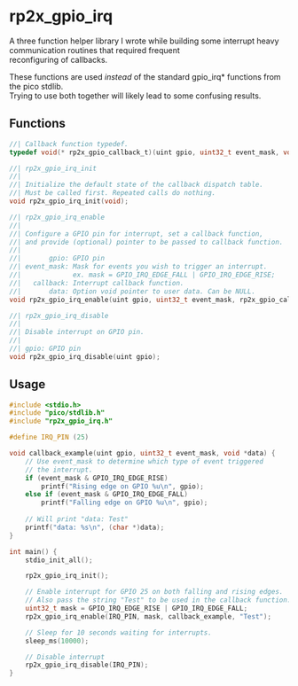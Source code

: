 # rp2x_gpio_irq

A three function helper library I wrote while building some interrupt heavy communication routines that required frequent  
reconfiguring of callbacks.  

These functions are used *instead* of the standard gpio_irq\* functions from the pico stdlib.  
Trying to use both together will likely lead to some confusing results.   
  
## Functions
```c
//| Callback function typedef.
typedef void(* rp2x_gpio_callback_t)(uint gpio, uint32_t event_mask, void *data);
```
  
```c
//| rp2x_gpio_irq_init
//| 
//| Initialize the default state of the callback dispatch table.
//| Must be called first. Repeated calls do nothing.
void rp2x_gpio_irq_init(void);
```
  
```c
//| rp2x_gpio_irq_enable
//|
//| Configure a GPIO pin for interrupt, set a callback function,
//| and provide (optional) pointer to be passed to callback function.
//| 
//|       gpio: GPIO pin
//| event_mask: Mask for events you wish to trigger an interrupt.
//|             ex. mask = GPIO_IRQ_EDGE_FALL | GPIO_IRQ_EDGE_RISE;
//|   callback: Interrupt callback function.
//|       data: Option void pointer to user data. Can be NULL.
void rp2x_gpio_irq_enable(uint gpio, uint32_t event_mask, rp2x_gpio_callback_t callback, void *data); 
```

```c
//| rp2x_gpio_irq_disable
//|
//| Disable interrupt on GPIO pin.
//|
//| gpio: GPIO pin
void rp2x_gpio_irq_disable(uint gpio);
```
  
## Usage

```c
#include <stdio.h>
#include "pico/stdlib.h"
#include "rp2x_gpio_irq.h"

#define IRQ_PIN (25)

void callback_example(uint gpio, uint32_t event_mask, void *data) {
	// Use event_mask to determine which type of event triggered
	// the interrupt.
	if (event_mask & GPIO_IRQ_EDGE_RISE)
		printf("Rising edge on GPIO %u\n", gpio);	
	else if (event_mask & GPIO_IRQ_EDGE_FALL)
		printf("Falling edge on GPIO %u\n", gpio);	
	
	// Will print "data: Test"
	printf("data: %s\n", (char *)data);
}

int main() {
	stdio_init_all();

	rp2x_gpio_irq_init();

	// Enable interrupt for GPIO 25 on both falling and rising edges.
	// Also pass the string "Test" to be used in the callback function. 
	uint32_t mask = GPIO_IRQ_EDGE_RISE | GPIO_IRQ_EDGE_FALL;
	rp2x_gpio_irq_enable(IRQ_PIN, mask, callback_example, "Test");

	// Sleep for 10 seconds waiting for interrupts.
	sleep_ms(10000); 

	// Disable interrupt
	rp2x_gpio_irq_disable(IRQ_PIN);
}
```
